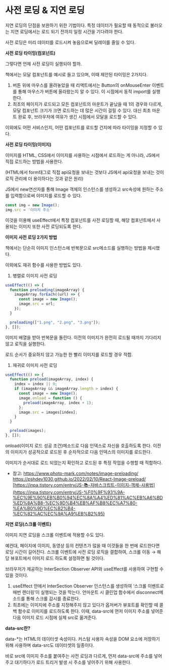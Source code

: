 # 사전 로딩 & 지연 로딩

지연 로딩의 단점을 보완하기 위한 기법이다. 특정 데이터가 필요할 때 동적으로 불러오는 지연 로딩에서는 로드 되기 전까지 일정 시간을 기다려야 한다.

사전 로딩은 미리 데이터를 로드시켜 놓음으로써 딜레이를 줄일 수 있다.

**사전 로딩 타이밍(컴포넌트)**

그렇다면 언제 사전 로딩이 실행되야 할까. 

책에서는 모달 컴포넌트를 예시로 들고 있으며, 이때 제안된 타이밍은 2가지다.

1. 버튼 위에 마우스를 올려놓았을 때
리액트에서는 Button의 onMouseEnter 이벤트를 통해 마우스가 버튼에 올라왔는지 알 수 있다.
이 시점에서 동적 import를 실행한다.
2. 최초의 페이지가 로드되고 모든 컴포넌트의 마운트가 끝났을 때
1의 경우와 다르게, 모달 컴포넌트 크기가 크면 로드하는 데 많은 시간이 걸릴 수 있다.
대신 최초 마운트 완료 후, 브라우저에 여유가 생긴 시점에서 모달을 로드할 수 있다.

이외에도 어떤 서비스인지, 어떤 컴포넌트를 로드할 건지에 따라 타이밍을 지정할 수 있다.

**사전 로딩 타이밍(이미지)**

이미지를 HTML, CSS에서 이미지를 사용하는 시점에서 로드하는 게 아니라, JS에서 직접 로드하는 방법을 사용한다.

(HTML에서 form태그로 직접 api요청을 보내는 것보다 JS에서 api요청을 보내는 것이 로직 관리에 더 용이하다는 것과 같은 원리)

JS에서 new연산자를 통해 Image 객체의 인스턴스를 생성하고 src속성에 원하는 주소를 입력함으로써 이미지를 로드할 수 있다.

```jsx
const img = new Image();
img.src = '이미지 주소'
```

이것을 이용해 useEffect에서 특정 컴포넌트를 사전 로딩할 때, 해당 컴포넌트에서 사용되는 이미지 또한 사전 로딩되도록 한다.

**이미지 사전 로딩 2가지 방법**

책에서는 단순히 이미지 인스턴스에 반복문으로 src메소드를 실행하는 방법을 제시했다.

이외에도 재귀 함수를 사용한 방법도 있다.

1. 병렬로 이미지 사전 로딩

```jsx
useEffect(() => {
  function preloading(imageArray) {
    imageArray.forEach((url) => {
      const image = new Image();
      image.src = url;
    });
  }

  preloading(["1.png", "2.png", "3.png"]);
}, []);
```

이미지 배열을 받아 반복문을 돌린다. 이전의 이미지가 완전히 로드될 때까지 기다리지 않고 로직을 실행한다. 

로드 순서가 중요하지 않고 가능한 한 빨리 이미지를 로드할 경우 적합.

1. 재귀로 이미지 사전 로딩

```jsx
useEffect(() => {
  function preload(imageArray, index) {
    index = index || 0;
    if (imageArray && imageArray.length > index) {
      const image = new Image();
      image.onload = function () {
        preload(imageArray, index + 1);
      };
      image.src = images[index];
    }
  }

  preload(images);
}, []);
```

onload(이미지 로드 성공 조건)메소드로 다음 인덱스로 자신을 호출하도록 한다. 이전의 이미지가 성공적으로 로드된 후 순차적으로 다음 인덱스의 이미지를 로드한다.

이미지가 순서대로 로드 되었는지 확인하고 로드된 후 특정 작업을 수행할 때 적합하다.

- 참고: https://www.photo-mark.com/notes/image-preloading/
https://pshdev1030.github.io/2022/02/10/React-Image-preload/
[https://inpa.tistory.com/entry/JS-📚-자바스크립트-이미지-객체-사용법](https://inpa.tistory.com/entry/JS-%F0%9F%93%9A-%EC%9E%90%EB%B0%94%EC%8A%A4%ED%81%AC%EB%A6%BD%ED%8A%B8-%EC%9D%B4%EB%AF%B8%EC%A7%80-%EA%B0%9D%EC%B2%B4-%EC%82%AC%EC%9A%A9%EB%B2%95)

**지연 로딩(스크롤 이벤트)**

이미지 지연 로딩을 스크롤 이벤트에 적용할 수도 있다.

예컨대, 페이지에 이미지, 동영상 등의 컨텐츠가 많을 때 이것들을 한 번에 로드한다면 로딩 시간이 길어진다. 스크롤 이벤트에 사전 로딩 로직을 결합하여, 스크롤 이동 → 해당 뷰포트에서 이미지 로드 하도록 설정하면 될 것이다.

브라우저가 제공하는 InterSection Observer API와 useEffect를 사용하여 구현할 수 있을 것이다.

1. useEffect 안에서 InterSection Observer 인스턴스를 생성하여 ‘스크롤 이벤트로 매번 렌더링’이 실행되는 것을 막는다.
언마운트 시 클린업 함수에서 disconnect메소드를 통해 스크롤 감시를 종료한다.
2. 최초에는 이미지에 주소를 지정해주지 않고 있다가 옵저버가 뷰포트를 확인할 때 콜백 함수로 이미지를 로드하도록 한다.
이때, data-src에 먼저 이미지 주소를 넣어준 다음 이미지 로드 시점에 실제 src로 옮겨준다.

**data-src란?**

data-*는 HTML의 데이터셋 속성이다. 커스텀 사용자 속성을 DOM 요소에 저장하기 위해 사용하며 data-src도 데이터셋의 일종이다.

바로 src에 이미지 주소를 붙여주는 사전 로딩과 다르게, 먼저 data-src에 주소를 넣어주고 대기하다가 로드 트리거 발생 시 주소를 넣어주기 위해 사용한다.